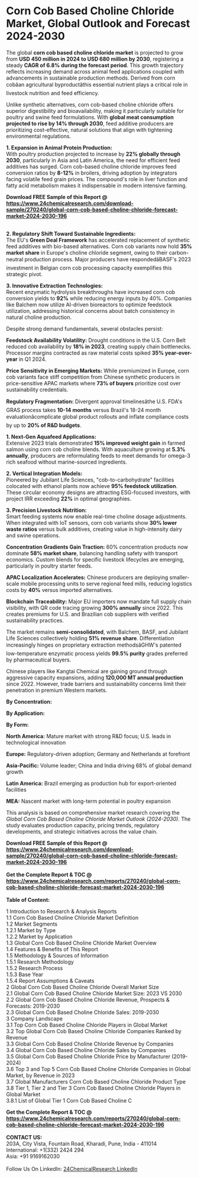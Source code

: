 <h1>Corn Cob Based Choline Chloride Market, Global Outlook and Forecast 2024-2030</h1><p>The global <strong>corn cob based choline chloride market</strong> is projected to grow from <strong>USD 450 million in 2024 to USD 680 million by 2030</strong>, registering a steady <strong>CAGR of 6.8% during the forecast period</strong>. This growth trajectory reflects increasing demand across animal feed applications coupled with advancements in sustainable production methods. Derived from corn cobâan agricultural byproductâthis essential nutrient plays a critical role in livestock nutrition and feed efficiency.</p><p>Unlike synthetic alternatives, corn cob-based choline chloride offers superior digestibility and bioavailability, making it particularly suitable for poultry and swine feed formulations. With <strong>global meat consumption projected to rise by 14% through 2030</strong>, feed additive producers are prioritizing cost-effective, natural solutions that align with tightening environmental regulations.</p><p><strong>1. Expansion in Animal Protein Production:</strong><br>
With poultry production projected to increase by <strong>22% globally through 2030</strong>, particularly in Asia and Latin America, the need for efficient feed additives has surged. Corn cob-based choline chloride improves feed conversion ratios by <strong>8-12%</strong> in broilers, driving adoption by integrators facing volatile feed grain prices. The compound's role in liver function and fatty acid metabolism makes it indispensable in modern intensive farming.</p><div><b>Download FREE Sample of this Report @ 
            <a href="https://www.24chemicalresearch.com/download-sample/270240/global-corn-cob-based-choline-chloride-forecast-market-2024-2030-196">
            https://www.24chemicalresearch.com/download-sample/270240/global-corn-cob-based-choline-chloride-forecast-market-2024-2030-196</a></b></div><br><p><strong>2. Regulatory Shift Toward Sustainable Ingredients:</strong><br>
The EU's <strong>Green Deal Framework</strong> has accelerated replacement of synthetic feed additives with bio-based alternatives. Corn cob variants now hold <strong>35% market share</strong> in Europe's choline chloride segment, owing to their carbon-neutral production process. Major producers have respondedâBASF's 2023 investment in Belgian corn cob processing capacity exemplifies this strategic pivot.</p><p><strong>3. Innovative Extraction Technologies:</strong><br>
Recent enzymatic hydrolysis breakthroughs have increased corn cob conversion yields to <strong>92%</strong> while reducing energy inputs by 40%. Companies like Balchem now utilize AI-driven bioreactors to optimize feedstock utilization, addressing historical concerns about batch consistency in natural choline production.</p><p>Despite strong demand fundamentals, several obstacles persist:</p><p><strong>Feedstock Availability Volatility:</strong> Drought conditions in the U.S. Corn Belt reduced cob availability by <strong>18% in 2023</strong>, creating supply chain bottlenecks. Processor margins contracted as raw material costs spiked <strong>35% year-over-year</strong> in Q1 2024.</p><p><strong>Price Sensitivity in Emerging Markets:</strong> While premiumized in Europe, corn cob variants face stiff competition from Chinese synthetic producers in price-sensitive APAC markets where <strong>73% of buyers</strong> prioritize cost over sustainability credentials.</p><p><strong>Regulatory Fragmentation:</strong> Divergent approval timelinesâthe U.S. FDA's GRAS process takes <strong>10-14 months</strong> versus Brazil's 18-24 month evaluationâcomplicate global product rollouts and inflate compliance costs by up to <strong>20% of R&amp;D budgets</strong>.</p><p><strong>1. Next-Gen Aquafeed Applications:</strong><br>
Extensive 2023 trials demonstrated <strong>15% improved weight gain</strong> in farmed salmon using corn cob choline blends. With aquaculture growing at <strong>5.3% annually</strong>, producers are reformulating feeds to meet demands for omega-3 rich seafood without marine-sourced ingredients.</p><p><strong>2. Vertical Integration Models:</strong><br>
Pioneered by Jubilant Life Sciences, "cob-to-carbohydrate" facilities colocated with ethanol plants now achieve <strong>95% feedstock utilization</strong>. These circular economy designs are attracting ESG-focused investors, with project IRR exceeding <strong>22%</strong> in optimal geographies.</p><p><strong>3. Precision Livestock Nutrition:</strong><br>
Smart feeding systems now enable real-time choline dosage adjustments. When integrated with IoT sensors, corn cob variants show <strong>30% lower waste ratios</strong> versus bulk additives, creating value in high-intensity dairy and swine operations.</p><p><strong>Concentration Gradients Gain Traction:</strong> 60% concentration products now dominate <strong>58% market share</strong>, balancing handling safety with transport economics. Custom blends for specific livestock lifecycles are emerging, particularly in poultry starter feeds.</p><p><strong>APAC Localization Accelerates:</strong> Chinese producers are deploying smaller-scale mobile processing units to serve regional feed mills, reducing logistics costs by <strong>40%</strong> versus imported alternatives.</p><p><strong>Blockchain Traceability:</strong> Major EU importers now mandate full supply chain visibility, with QR code tracing growing <strong>300% annually</strong> since 2022. This creates premiums for U.S. and Brazilian cob suppliers with verified sustainability practices.</p><p>The market remains <strong>semi-consolidated</strong>, with Balchem, BASF, and Jubilant Life Sciences collectively holding <strong>51% revenue share</strong>. Differentiation increasingly hinges on proprietary extraction methodsâGHW's patented low-temperature enzymatic process yields <strong>99.5% purity</strong> grades preferred by pharmaceutical buyers.</p><p>Chinese players like Kangtai Chemical are gaining ground through aggressive capacity expansions, adding <strong>120,000 MT annual production</strong> since 2022. However, trade barriers and sustainability concerns limit their penetration in premium Western markets.</p><p><strong>By Concentration:</strong></p><p><strong>By Application:</strong></p><p><strong>By Form:</strong></p><p><strong>North America:</strong> Mature market with strong R&amp;D focus; U.S. leads in technological innovation</p><p><strong>Europe:</strong> Regulatory-driven adoption; Germany and Netherlands at forefront</p><p><strong>Asia-Pacific:</strong> Volume leader; China and India driving 68% of global demand growth</p><p><strong>Latin America:</strong> Brazil emerging as production hub for export-oriented facilities</p><p><strong>MEA:</strong> Nascent market with long-term potential in poultry expansion</p><p>This analysis is based on comprehensive market research covering the <em>Global Corn Cob Based Choline Chloride Market Outlook (2024-2030)</em>. The study evaluates production capacity, pricing trends, regulatory developments, and strategic initiatives across the value chain.</p><div><b>Download FREE Sample of this Report @ 
            <a href="https://www.24chemicalresearch.com/download-sample/270240/global-corn-cob-based-choline-chloride-forecast-market-2024-2030-196">
            https://www.24chemicalresearch.com/download-sample/270240/global-corn-cob-based-choline-chloride-forecast-market-2024-2030-196</a></b></div><br><div><b>Get the Complete Report & TOC @ 
            <a href="https://www.24chemicalresearch.com/reports/270240/global-corn-cob-based-choline-chloride-forecast-market-2024-2030-196">
            https://www.24chemicalresearch.com/reports/270240/global-corn-cob-based-choline-chloride-forecast-market-2024-2030-196</a></b></div><br>
            <b>Table of Content:</b><p>1 Introduction to Research & Analysis Reports<br />
    1.1 Corn Cob Based Choline Chloride Market Definition<br />
    1.2 Market Segments<br />
        1.2.1 Market by Type<br />
        1.2.2 Market by Application<br />
    1.3 Global Corn Cob Based Choline Chloride Market Overview<br />
    1.4 Features & Benefits of This Report<br />
    1.5 Methodology & Sources of Information<br />
        1.5.1 Research Methodology<br />
        1.5.2 Research Process<br />
        1.5.3 Base Year<br />
        1.5.4 Report Assumptions & Caveats<br />
2 Global Corn Cob Based Choline Chloride Overall Market Size<br />
    2.1 Global Corn Cob Based Choline Chloride Market Size: 2023 VS 2030<br />
    2.2 Global Corn Cob Based Choline Chloride Revenue, Prospects & Forecasts: 2019-2030<br />
    2.3 Global Corn Cob Based Choline Chloride Sales: 2019-2030<br />
3 Company Landscape<br />
    3.1 Top Corn Cob Based Choline Chloride Players in Global Market<br />
    3.2 Top Global Corn Cob Based Choline Chloride Companies Ranked by Revenue<br />
    3.3 Global Corn Cob Based Choline Chloride Revenue by Companies<br />
    3.4 Global Corn Cob Based Choline Chloride Sales by Companies<br />
    3.5 Global Corn Cob Based Choline Chloride Price by Manufacturer (2019-2024)<br />
    3.6 Top 3 and Top 5 Corn Cob Based Choline Chloride Companies in Global Market, by Revenue in 2023<br />
    3.7 Global Manufacturers Corn Cob Based Choline Chloride Product Type<br />
    3.8 Tier 1, Tier 2 and Tier 3 Corn Cob Based Choline Chloride Players in Global Market<br />
        3.8.1 List of Global Tier 1 Corn Cob Based Choline C</p><div><b>Get the Complete Report & TOC @ 
            <a href="https://www.24chemicalresearch.com/reports/270240/global-corn-cob-based-choline-chloride-forecast-market-2024-2030-196">
            https://www.24chemicalresearch.com/reports/270240/global-corn-cob-based-choline-chloride-forecast-market-2024-2030-196</a></b></div><br><b>CONTACT US:</b><br>
            203A, City Vista, Fountain Road, Kharadi, Pune, India - 411014<br>
            International: +1(332) 2424 294<br>
            Asia: +91 9169162030 <br><br>
            Follow Us On LinkedIn: <a href="https://www.linkedin.com/company/24chemicalresearch/">24ChemicalResearch LinkedIn</a>
